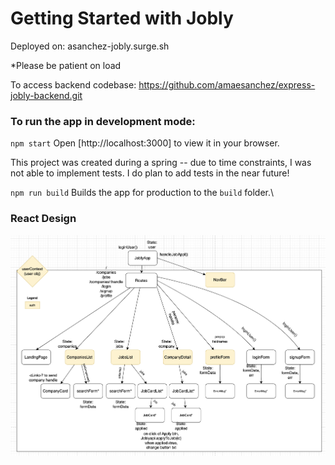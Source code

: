# Getting Started with Jobly

Deployed on: asanchez-jobly.surge.sh

*Please be patient on load

To access backend codebase: https://github.com/amaesanchez/express-jobly-backend.git

### To run the app in development mode:

`npm start`
Open [http://localhost:3000] to view it in your browser.

This project was created during a spring -- due to time constraints, I was not able to implement tests. I do plan to add tests in the near future!

`npm run build`
Builds the app for production to the `build` folder.\


### React Design
![Alt text](/public/react-design.png)

